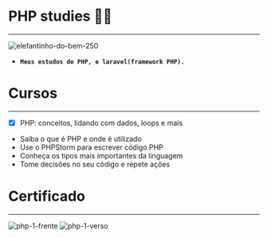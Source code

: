 # PHP studies 🚀🐘
*** 
![elefantinho-do-bem-250](https://user-images.githubusercontent.com/88351614/183260985-d5341984-bdd4-4a1b-8a7a-74bb34254763.jpg)

* **`Meus estudos de PHP, e laravel(framework PHP).`**
# Cursos
***
- [x] PHP: conceitos, lidando com dados, loops e mais
* Saiba o que é PHP e onde é utilizado
* Use o PHPStorm para escrever código PHP
* Conheça os tipos mais importantes da linguagem
* Tome decisões no seu código e repete ações
# Certificado
***
![php-1-frente](https://user-images.githubusercontent.com/88351614/183268371-6fbf300c-5ac7-4e99-8eb1-5049c2a44dad.png)
![php-1-verso](https://user-images.githubusercontent.com/88351614/183268387-48fbc58d-1c41-49d2-8dfc-62ad058dfa62.png)

